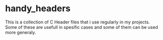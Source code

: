 # handy_headers
This is a collection of C Header files that i use regularly in my projects. Some of these are usefull in spesific cases and some of them can be used more generaly.
